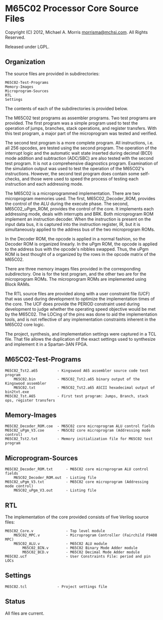 M65C02 Processor Core Source Files
==================================

Copyright (C) 2012, Michael A. Morris <morrisma@mchsi.com>.
All Rights Reserved.

Released under LGPL.

Organization
------------

The source files are provided in subdirectories:

    M65C02-Test-Programs
    Memory-Images
    Microprogram-Sources
    RTL
    Settings
    
The contents of each of the subdirectories is provided below.

The M65C02 test programs as assembler programs. Two test programs are provided.
The first program was a simple program used to test the operation of jumps, branches,
stack operations, and register transfers. With this test program, a major part
of the microprogram was tested and verified.

The second test program is a more complete program. All instructions, i.e. all 256
opcodes, are tested using the second program. The operation of the interrupt logic
and the automatic wait state inserted during decimal (BCD) mode addition and subtraction
(ADC/SBC) are also tested with the second test program. It is not a comprehensive
diagnostics program. Examination of the simulation output was used to test the
operation of the M65C02's instructions. However, the second test program does contain
some self-checks, and those were used to speed the process of testing each instruction
and each addressing mode.

The M65C02 is a microprogrammed implementation. There are two microprogram memories
used. The first, M65C02_Decoder_ROM, provides the control of the ALU during the
execute phase. The second, M65C02_uPgm_ROM, provides the control of the core. It
implements each addressing mode, deals with interrupts and BRK. Both microprogram
ROM implement an instruction decoder. When the instruction is present on the input
data bus, it is captured into the instruction register, IR, but it is simultaneously
applied to the address bus of the two microprogram ROMs.

In the Decoder ROM, the opcode is applied in a normal fashion, so the Decoder ROM
is organized linearly. In the uPgm ROM, the opcode is applied to the address bus
with the opcode's nibbles swapped. Thus, the uPgm ROM is best thought of a organized
by the rows in the opcode matrix of the M65C02.

There are three memory images files provided in the corresponding subdirectory.
One is for the test program, and the other two are for the microprogram ROMs. The
microprogram ROMs are implemented using Block RAMs.

The RTL source files are provided along with a user constraint file (UCF) that was
used during development to optimize the implementation times of the core. The UCF
does provide the PERIOD constraint used during development to judge whether the
operating speed objective would be met by the M65C02. The LOCing of the pins was
done to aid the implementation tools, and is not reflective of any implementation
constraints inherent in the M65C02 core logic.

The project, synthesis, and implementation settings were captured in a TCL file.
That file allows the duplication of the exact settings used to synthesize and implement
it in a Spartan-3AN FPGA.

M65C02-Test-Programs
--------------------

    M65C02_Tst2.a65         - Kingswood A65 assembler source code test program
        M65C02.bin          - M65C02_Tst2.a65 binary output of the Kingswood assembler
        M65C02.txt          - M65C02_Tst2.a65 ASCII hexadecimal output of bin2txt.exe
    M65C02_Tst.A65          - First test program: Jumps, Branch, stack ops, register transfers

Memory-Images
-------------

    M65C02_Decoder_ROM.coe  - M65C02 core microprogram ALU control fields
    M65C02_uPgm_V3.coe      - M65C02 core microprogram (Addressing mode control)
    M65C02_Tst2.txt         - Memory initialization file for M65C02 test program

Microprogram-Sources
--------------------
    
    M65C02_Decoder_ROM.txt      - M65C02 core microprogram ALU control fields
        M65C02_Decoder_ROM.out  - Listing file
    M65C02_uPgm_V3.txt          - M65C02 core microprogram (Addressing mode control)
        M65C02_uPgm_V3.out      - Listing file

RTL
-------------

The implementation of the core provided consists of five Verilog source files:

    M65C02_Core.v               - Top level module
        M65C02_MPC.v            - Microprogram Controller (Fairchild F9408 MPC)
        M65C02_ALU.v            - M65C02 ALU module
            M65C02_BIN.v        - M65C02 Binary Mode Adder module
            M65C02_BCD.v        - M65C02 Decimal Mode Adder module
    M65C02.ucf                  - User Constraints File: period and pin LOCs

Settings
-------------

    M65C02.tcl              - Project settings file
    
Status
------

All files are current.